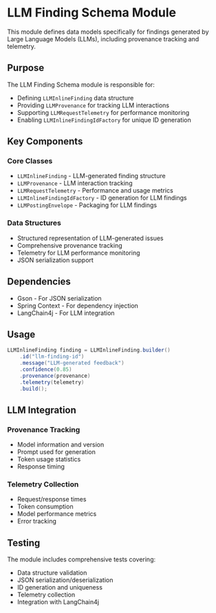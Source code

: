 # LLM Finding Schema Module

This module defines data models specifically for findings generated by Large Language Models (LLMs), including provenance tracking and telemetry.

## Purpose

The LLM Finding Schema module is responsible for:
- Defining `LLMInlineFinding` data structure
- Providing `LLMProvenance` for tracking LLM interactions
- Supporting `LLMRequestTelemetry` for performance monitoring
- Enabling `LLMInlineFindingIdFactory` for unique ID generation

## Key Components

### Core Classes
- `LLMInlineFinding` - LLM-generated finding structure
- `LLMProvenance` - LLM interaction tracking
- `LLMRequestTelemetry` - Performance and usage metrics
- `LLMInlineFindingIdFactory` - ID generation for LLM findings
- `LLMPostingEnvelope` - Packaging for LLM findings

### Data Structures
- Structured representation of LLM-generated issues
- Comprehensive provenance tracking
- Telemetry for LLM performance monitoring
- JSON serialization support

## Dependencies

- Gson - For JSON serialization
- Spring Context - For dependency injection
- LangChain4j - For LLM integration

## Usage

```java
LLMInlineFinding finding = LLMInlineFinding.builder()
    .id("llm-finding-id")
    .message("LLM-generated feedback")
    .confidence(0.85)
    .provenance(provenance)
    .telemetry(telemetry)
    .build();
```

## LLM Integration

### Provenance Tracking
- Model information and version
- Prompt used for generation
- Token usage statistics
- Response timing

### Telemetry Collection
- Request/response times
- Token consumption
- Model performance metrics
- Error tracking

## Testing

The module includes comprehensive tests covering:
- Data structure validation
- JSON serialization/deserialization
- ID generation and uniqueness
- Telemetry collection
- Integration with LangChain4j
